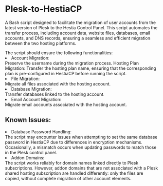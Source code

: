 # Plesk-to-HestiaCP
A Bash script designed to facilitate the migration of user accounts from the latest version of Plesk to the Hestia Control Panel. This script automates the transfer process, including account data, website files, databases, email accounts, and DNS records, ensuring a seamless and efficient migration between the two hosting platforms.

</h2>The script should ensure the following functionalities:</h2>

<li>Account Migration:</li>
Preserve the username during the migration process.

</li>Hosting Plan Migration:</li>
Transfer the hosting plan name, ensuring that the corresponding plan is pre-configured in HestiaCP before running the script.

<li>File Migration:</li>
Migrate all files associated with the hosting account.

<li>Database Migration:</li>
Transfer databases linked to the hosting account.

<li>Email Account Migration:</li>
Migrate email accounts associated with the hosting account.

<h2>Known Issues:</h2>
<li>Database Password Handling:</li>
The script may encounter issues when attempting to set the same database password in HestiaCP due to differences in encryption mechanisms. Occasionally, a mismatch occurs when updating passwords to match those in the Plesk control panel.

<li>Addon Domains:</li>
The script works reliably for domain names linked directly to Plesk subscriptions. However, addon domains that are not associated with a Plesk shared hosting subscription are handled differently: only the files are copied, without complete migration of other account elements.
